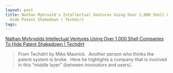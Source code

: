 ```yaml
---
layout: post
title: Nathan Myhrvold's Intellectual Ventures Using Over 1,000 Shell Companies To
  Hide Patent Shakedown | Techdirt
tags: 
---
```

[Nathan Myhrvolds Intellectual Ventures Using Over 1,000 Shell Companies To
Hide Patent Shakedown | Techdirt][1]

> From Techdirt by Mike Masnick.  Another person who thinks the patent
system is broke.  Here he highlights a company that is involved in this
&#8220;middle layer&#8221; (between innovators and users). 

[1]: http://techdirt.com/articles/20100217/1853298215.shtml

